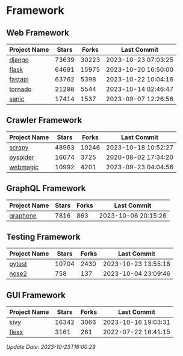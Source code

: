 # Framework

## Web Framework
| Project Name | Stars | Forks | Last Commit |
| ------------ | ----- | ----- | ----------- |
| [django](https://github.com/django/django) | 73639 | 30223 | 2023-10-23 07:03:25 |
| [flask](https://github.com/pallets/flask) | 64691 | 15975 | 2023-10-20 16:50:00 |
| [fastapi](https://github.com/tiangolo/fastapi) | 63762 | 5398 | 2023-10-22 10:04:16 |
| [tornado](https://github.com/tornadoweb/tornado) | 21298 | 5544 | 2023-10-14 02:46:47 |
| [sanic](https://github.com/sanic-org/sanic) | 17414 | 1537 | 2023-09-07 12:26:56 |

## Crawler Framework
| Project Name | Stars | Forks | Last Commit |
| ------------ | ----- | ----- | ----------- |
| [scrapy](https://github.com/scrapy/scrapy) | 48963 | 10246 | 2023-10-18 10:52:27 |
| [pyspider](https://github.com/binux/pyspider) | 16074 | 3725 | 2020-08-02 17:34:20 |
| [webmagic](https://github.com/code4craft/webmagic) | 10992 | 4201 | 2023-09-23 04:04:56 |

## GraphQL Framework
| Project Name | Stars | Forks | Last Commit |
| ------------ | ----- | ----- | ----------- |
| [graphene](https://github.com/graphql-python/graphene) | 7816 | 863 | 2023-10-06 20:15:26 |

## Testing Framework
| Project Name | Stars | Forks | Last Commit |
| ------------ | ----- | ----- | ----------- |
| [pytest](https://github.com/pytest-dev/pytest) | 10704 | 2430 | 2023-10-23 13:55:18 |
| [nose2](https://github.com/nose-devs/nose2) | 758 | 137 | 2023-10-04 23:09:46 |

## GUI Framework
| Project Name | Stars | Forks | Last Commit |
| ------------ | ----- | ----- | ----------- |
| [kivy](https://github.com/kivy/kivy) | 16342 | 3066 | 2023-10-16 19:03:31 |
| [flexx](https://github.com/flexxui/flexx) | 3161 | 261 | 2022-07-22 16:41:15 |

*Update Date: 2023-10-23T16:00:29*